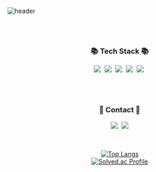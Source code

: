 ![header](https://capsule-render.vercel.app/api?type=slice&color=gradient&height=160&section=header&text=Hi!%20I'm%20Park!&fontAlign=50&fontAlignY=70&fontSize=90&fontColor=000000)

<div align="center"> 


 <br/>
 <br/>
  
<h3 align="center">📚 Tech Stack 📚</h3>
<p align="center">
  <img src="https://img.shields.io/badge/Java-007396?style=flat-square&logo=Java&logoColor=white"/></a>&nbsp 
  <img src="https://img.shields.io/badge/Java Spring-6DB33F?style=flat-square&logo=Spring&logoColor=white"/></a>&nbsp
  <img src="https://img.shields.io/badge/Kotlin-7F52FF?style=flat-square&logo=Kotlin&logoColor=white"/></a>&nbsp 
  <img src="https://img.shields.io/badge/Android-3DDC84?style=flat-square&logo=Android&logoColor=white"/></a>&nbsp 
  <img src="https://img.shields.io/badge/Python-3766AB?style=flat-square&logo=Python&logoColor=white"/></a>&nbsp 
</p>



 
   <br/>
   <br/>
 
<h3 align="center">🌈 Contact 🌈</h3>
<p align="center">
  <a href="https://www.instagram.com/vpfmtlsl/"><img src="https://img.shields.io/badge/Instagram-E4405F?style=flat-square&logo=Instagram&logoColor=white&link=https://www.instagram.com/vpfmtlsl/"/></a>&nbsp
  <a href="mailto:vpfmtlsl@gmail.com"><img src="https://img.shields.io/badge/Gmail-d14836?style=flat-square&logo=Gmail&logoColor=white&link=vpfmtlsl@gmail.com"/></a>
</p>
 
  <br/>
  
[![Top Langs](https://github-readme-stats.vercel.app/api/top-langs/?username=ParkKiHoon&layout=compact)](https://github.com/anuraghazra/github-readme-stats)
<br/>
[![Solved.ac Profile](http://mazassumnida.wtf/api/v2/generate_badge?boj=vpfmtlsl)](https://solved.ac/vpfmtlsl/)
</div>

